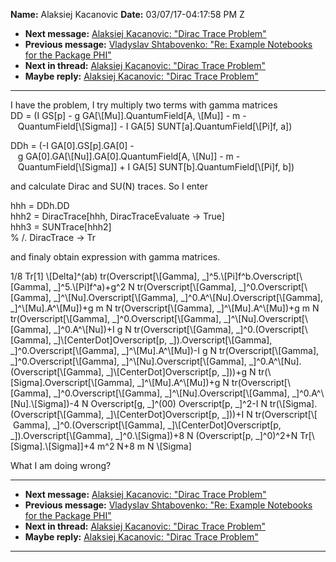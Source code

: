 **Name:** Alaksiej Kacanovic
**Date:** 03/07/17-04:17:58 PM Z

  - **Next message:** [Alaksiej Kacanovic: "Dirac Trace
    Problem"](1220.html)
  - **Previous message:** [Vladyslav Shtabovenko: "Re: Example Notebooks
    for the Package PHI"](1218.html)
  - **Next in thread:** [Alaksiej Kacanovic: "Dirac Trace
    Problem"](1220.html)
  - **Maybe reply:** [Alaksiej Kacanovic: "Dirac Trace
    Problem"](1220.html)

-----

I have the problem, I try multiply two terms with gamma matrices  
DD = (I GS[p] - g GA[\\[Mu]].QuantumField[A,
\\[Mu]] - m -  
   QuantumField[\\[Sigma]] - I GA[5]
SUNT[a].QuantumField[\\[Pi]f, a])  

DDh = (-I GA[0].GS[p].GA[0] -  
   g
GA[0].GA[\\[Nu]].GA[0].QuantumField[A,
\\[Nu]] - m -  
   QuantumField[\\[Sigma]] + I GA[5]
SUNT[b].QuantumField[\\[Pi]f, b])  

and calculate Dirac and SU(N) traces. So I enter  

hhh = DDh.DD  
hhh2 = DiracTrace[hhh, DiracTraceEvaluate -\> True]  
hhh3 = SUNTrace[hhh2]  
% /. DiracTrace -\> Tr  

and finaly obtain expression with gamma matrices.  

1/8 Tr[1] \\[Delta]^(ab)
tr(Overscript[\\[Gamma],
\_]^5.\\[Pi]f^b.Overscript[\\[Gamma],
\_]^5.\\[Pi]f^a)+g^2 N tr(Overscript[\\[Gamma],
\_]^0.Overscript[\\[Gamma],
\_]^\\[Nu].Overscript[\\[Gamma],
\_]^0.A^\\[Nu].Overscript[\\[Gamma],
\_]^\\[Mu].A^\\[Mu])+g m N
tr(Overscript[\\[Gamma],
\_]^\\[Mu].A^\\[Mu])+g m N
tr(Overscript[\\[Gamma],
\_]^0.Overscript[\\[Gamma],
\_]^\\[Nu].Overscript[\\[Gamma],
\_]^0.A^\\[Nu])+I g N tr(Overscript[\\[Gamma],
\_]^0.(Overscript[\\[Gamma],
\_]\\[CenterDot]Overscript[p,
\_]).Overscript[\\[Gamma],
\_]^0.Overscript[\\[Gamma],
\_]^\\[Mu].A^\\[Mu])-I g N
tr(Overscript[\\[Gamma],
\_]^0.Overscript[\\[Gamma],
\_]^\\[Nu].Overscript[\\[Gamma],
\_]^0.A^\\[Nu].(Overscript[\\[Gamma],
\_]\\[CenterDot]Overscript[p, \_]))+g N
tr(\\[Sigma].Overscript[\\[Gamma],
\_]^\\[Mu].A^\\[Mu])+g N
tr(Overscript[\\[Gamma],
\_]^0.Overscript[\\[Gamma],
\_]^\\[Nu].Overscript[\\[Gamma],
\_]^0.A^\\[Nu].\\[Sigma])-4 N Overscript[g,
\_]^(00) Overscript[p, \_]^2-I N
tr(\\[Sigma].(Overscript[\\[Gamma],
\_]\\[CenterDot]Overscript[p, \_]))+I N
tr(Overscript[\\[  
 Gamma], \_]^0.(Overscript[\\[Gamma],
\_]\\[CenterDot]Overscript[p,
\_]).Overscript[\\[Gamma],
\_]^0.\\[Sigma])+8 N (Overscript[p, \_]^0)^2+N
Tr[\\[Sigma].\\[Sigma]]+4 m^2 N+8 m N
\\[Sigma]  

What I am doing wrong?  

-----

  - **Next message:** [Alaksiej Kacanovic: "Dirac Trace
    Problem"](1220.html)
  - **Previous message:** [Vladyslav Shtabovenko: "Re: Example Notebooks
    for the Package PHI"](1218.html)
  - **Next in thread:** [Alaksiej Kacanovic: "Dirac Trace
    Problem"](1220.html)
  - **Maybe reply:** [Alaksiej Kacanovic: "Dirac Trace
    Problem"](1220.html)

-----

